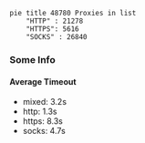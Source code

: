 
```mermaid
pie title 48780 Proxies in list
    "HTTP" : 21278
    "HTTPS": 5616
    "SOCKS" : 26840
```

### Some Info
#### Average Timeout

- mixed: 3.2s
- http: 1.3s
- https: 8.3s
- socks: 4.7s
